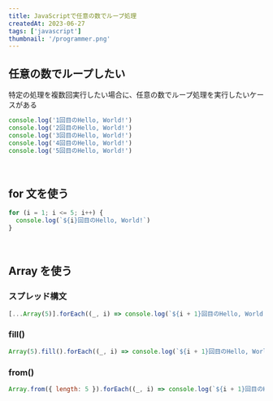 ```yaml
---
title: JavaScriptで任意の数でループ処理
createdAt: 2023-06-27
tags: ['javascript']
thumbnail: '/programmer.png'
---
```


## 任意の数でループしたい

特定の処理を複数回実行したい場合に、任意の数でループ処理を実行したいケースがある

```javascript
console.log('1回目のHello, World!')
console.log('2回目のHello, World!')
console.log('3回目のHello, World!')
console.log('4回目のHello, World!')
console.log('5回目のHello, World!')
```

<br />

## for 文を使う

```javascript
for (i = 1; i <= 5; i++) {
  console.log(`${i}回目のHello, World!`)
}
```

<br />

## Array を使う

### スプレッド構文

```javascript
[...Array(5)].forEach((_, i) => console.log(`${i + 1}回目のHello, World!`))
```

### fill()

```javascript
Array(5).fill().forEach((_, i) => console.log(`${i + 1}回目のHello, World!`))
```

### from()

```javascript
Array.from({ length: 5 }).forEach((_, i) => console.log(`${i + 1}回目のHello, World!`))
```
